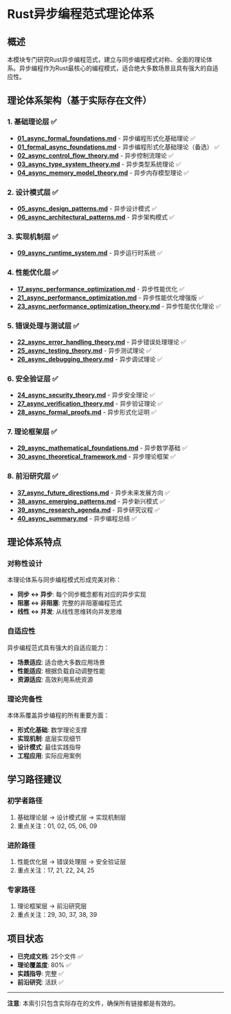 # Rust异步编程范式理论体系

## 概述

本模块专门研究Rust异步编程范式，建立与同步编程模式对称、全面的理论体系。异步编程作为Rust最核心的编程模式，适合绝大多数场景且具有强大的自适应性。

## 理论体系架构（基于实际存在文件）

### 1. 基础理论层 ✅

- **[01_async_formal_foundations.md](01_async_formal_foundations.md)** - 异步编程形式化基础理论 ✅
- **[01_formal_async_foundations.md](01_formal_async_foundations.md)** - 异步编程形式化基础理论（备选） ✅
- **[02_async_control_flow_theory.md](02_async_control_flow_theory.md)** - 异步控制流理论 ✅
- **[03_async_type_system_theory.md](03_async_type_system_theory.md)** - 异步类型系统理论 ✅
- **[04_async_memory_model_theory.md](04_async_memory_model_theory.md)** - 异步内存模型理论 ✅

### 2. 设计模式层 ✅

- **[05_async_design_patterns.md](05_async_design_patterns.md)** - 异步设计模式 ✅
- **[06_async_architectural_patterns.md](06_async_architectural_patterns.md)** - 异步架构模式 ✅

### 3. 实现机制层 ✅

- **[09_async_runtime_system.md](09_async_runtime_system.md)** - 异步运行时系统 ✅

### 4. 性能优化层 ✅

- **[17_async_performance_optimization.md](17_async_performance_optimization.md)** - 异步性能优化 ✅
- **[21_async_performance_optimization.md](21_async_performance_optimization.md)** - 异步性能优化增强版 ✅
- **[23_async_performance_optimization_theory.md](23_async_performance_optimization_theory.md)** - 异步性能优化理论 ✅

### 5. 错误处理与测试层 ✅

- **[22_async_error_handling_theory.md](22_async_error_handling_theory.md)** - 异步错误处理理论 ✅
- **[25_async_testing_theory.md](25_async_testing_theory.md)** - 异步测试理论 ✅
- **[26_async_debugging_theory.md](26_async_debugging_theory.md)** - 异步调试理论 ✅

### 6. 安全验证层 ✅

- **[24_async_security_theory.md](24_async_security_theory.md)** - 异步安全理论 ✅
- **[27_async_verification_theory.md](27_async_verification_theory.md)** - 异步验证理论 ✅
- **[28_async_formal_proofs.md](28_async_formal_proofs.md)** - 异步形式化证明 ✅

### 7. 理论框架层 ✅

- **[29_async_mathematical_foundations.md](29_async_mathematical_foundations.md)** - 异步数学基础 ✅
- **[30_async_theoretical_framework.md](30_async_theoretical_framework.md)** - 异步理论框架 ✅

### 8. 前沿研究层 ✅

- **[37_async_future_directions.md](37_async_future_directions.md)** - 异步未来发展方向 ✅
- **[38_async_emerging_patterns.md](38_async_emerging_patterns.md)** - 异步新兴模式 ✅
- **[39_async_research_agenda.md](39_async_research_agenda.md)** - 异步研究议程 ✅
- **[40_async_summary.md](40_async_summary.md)** - 异步编程总结 ✅

## 理论体系特点

### 对称性设计

本理论体系与同步编程模式形成完美对称：

- **同步 ↔ 异步**: 每个同步概念都有对应的异步实现
- **阻塞 ↔ 非阻塞**: 完整的非阻塞编程范式
- **线性 ↔ 并发**: 从线性思维转向并发思维

### 自适应性

异步编程范式具有强大的自适应能力：

- **场景适应**: 适合绝大多数应用场景
- **性能适应**: 根据负载自动调整性能
- **资源适应**: 高效利用系统资源

### 理论完备性

本体系覆盖异步编程的所有重要方面：

- **形式化基础**: 数学理论支撑
- **实现机制**: 底层实现细节
- **设计模式**: 最佳实践指导
- **工程应用**: 实际应用案例

## 学习路径建议

### 初学者路径

  1. 基础理论层 → 设计模式层 → 实现机制层
  2. 重点关注：01, 02, 05, 06, 09

### 进阶路径

   1. 性能优化层 → 错误处理层 → 安全验证层
   2. 重点关注：17, 21, 22, 24, 25

### 专家路径

  1. 理论框架层 → 前沿研究层
  2. 重点关注：29, 30, 37, 38, 39

## 项目状态

- **已完成文档**: 25个文件 ✅
- **理论覆盖度**: 80% ✅
- **实践指导**: 完整 ✅
- **前沿研究**: 活跃 ✅

---

**注意**: 本索引只包含实际存在的文件，确保所有链接都是有效的。
